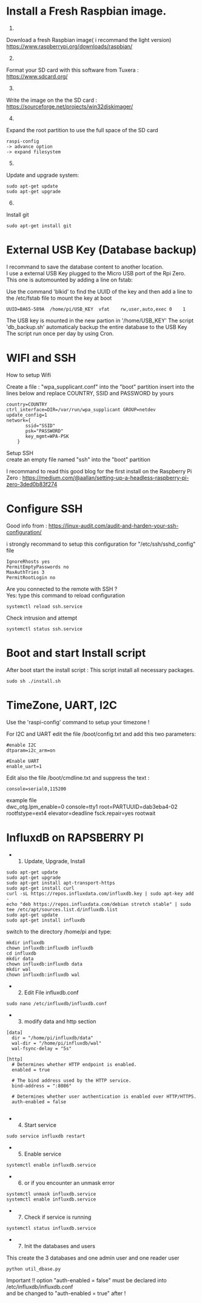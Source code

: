 # Install a Fresh Raspbian image.

1)  
Download a fresh Raspbian image( i recommand the light version)   
https://www.raspberrypi.org/downloads/raspbian/  

2)  
Format your SD card with this software from Tuxera :  
https://www.sdcard.org/  

3)  
Write the image on the the SD card :   
https://sourceforge.net/projects/win32diskimager/

4)
Expand the root partition to use the full space of the SD card  
```
raspi-config
-> advance option
-> expand filesystem
```

5)
Update and upgrade system:  
```
sudo apt-get update  
sudo apt-get upgrade  
```

6)
Install git
```
sudo apt-get install git
```

# External USB Key (Database backup)  

I recommand to save the database content to another location.  
I use a external USB Key plugged to the Micro USB port of the Rpi Zero.  
This one is automounted by adding a line on fstab:

Use the command 'blkid' to find the UUID of the key and then add a line
to the /etc/fstab file to mount the key at boot  

```
UUID=BA65-589A  /home/pi/USB_KEY  vfat    rw,user,auto,exec 0    1
```
The USB key is mounted in the new partion in '/home/USB_KEY'
The script 'db_backup.sh' automaticaly backup the entire database to the USB Key  
The script run once per day by using Cron.


# WIFI and SSH 

How to setup Wifi  

Create a file : "wpa_supplicant.conf"  into the "boot" partition 
insert into the lines below and replace COUNTRY, SSID and PASSWORD by yours  

```
country=COUNTRY
ctrl_interface=DIR=/var/run/wpa_supplicant GROUP=netdev
update_config=1
network={
       ssid="SSID"
       psk="PASSWORD"
       key_mgmt=WPA-PSK
    }
```
Setup SSH  
create an empty file named "ssh" into the "boot" partition  

I recommand to read this good blog for the first install on the Raspberry Pi Zero :
https://medium.com/@aallan/setting-up-a-headless-raspberry-pi-zero-3ded0b83f274  


# __Configure SSH__

Good info from :
https://linux-audit.com/audit-and-harden-your-ssh-configuration/

i strongly recommand to setup this configuration for "/etc/ssh/sshd_config" file  

```
IgnoreRhosts yes  
PermitEmptyPasswords no  
MaxAuthTries 3  
PermitRootLogin no  
```

Are you connected to the remote with SSH ?  
Yes: type this command to reload configuration  
```
systemctl reload ssh.service  
```

Check intrusion and attempt  
```
systemctl status ssh.service  
```


# __Boot and start Install script__

After boot start the install script :
This script install all necessary packages.  

```
sudo sh ./install.sh
```

# __TimeZone, UART, I2C__

Use the 'raspi-config' command to setup your timezone !

For I2C and UART edit the file /boot/config.txt and add this two
parameters:

```
#enable I2C
dtparam=i2c_arm=on

#Enable UART
enable_uart=1
```


Edit also the file /boot/cmdline.txt and suppress the text :
```
console=serial0,115200  
```
example file  
dwc_otg.lpm_enable=0 console=tty1 root=PARTUUID=dab3eba4-02 rootfstype=ext4 elevator=deadline fsck.repair=yes rootwait  

# __InfluxdB on RAPSBERRY PI__

- 1) Update, Upgrade, Install  

```
sudo apt-get update  
sudo apt-get upgrade  
sudo apt-get install apt-transport-https  
sudo apt-get install curl  
curl -sL https://repos.influxdata.com/influxdb.key | sudo apt-key add -  
echo "deb https://repos.influxdata.com/debian stretch stable" | sudo tee /etc/apt/sources.list.d/influxdb.list     
sudo apt-get update  
sudo apt-get install influxdb  
```

switch to the directory /home/pi and type:
```
mkdir influxdb
chown influxdb:influxdb influxdb  
cd influxdb  
mkdir data  
chown influxdb:influxdb data
mkdir wal  
chown influxdb:influxdb wal 
```

- 2) Edit File influxdb.conf  

```
sudo nano /etc/influxdb/influxdb.conf
```
- 3) modify data and http section  

```
[data]
  dir = "/home/pi/influxdb/data"
  wal-dir = "/home/pi/influxdb/wal"
  wal-fsync-delay = "5s"
  
[http]
  # Determines whether HTTP endpoint is enabled.
  enabled = true

  # The bind address used by the HTTP service.
  bind-address = ":8086"

  # Determines whether user authentication is enabled over HTTP/HTTPS.
  auth-enabled = false
  
```
- 4) Start service  

```
sudo service influxdb restart
```
- 5) Enable service  

```
systemctl enable influxdb.service
```
- 6) or if you encounter an unmask error  


 ```
systemctl unmask influxdb.service
systemctl enable influxdb.service
```
- 7) Check if service is running  

```
systemctl status influxdb.service
```

- 7) Init the databases and users  
     
This create the 3 databases and one admin user and one reader user  

```
python util_dbase.py
```
Important !!
option "auth-enabled = false" must be declared into  /etc/influxdb/influxdb.conf  
and be changed to "auth-enabled = true" after !

